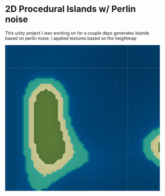# 2D Procedural Islands w/ Perlin noise
This unity project I was working on for a couple days generates islands based on perlin noise. I applied textures based on the heightmap


![Example with seed 1232](Capture.PNG)

